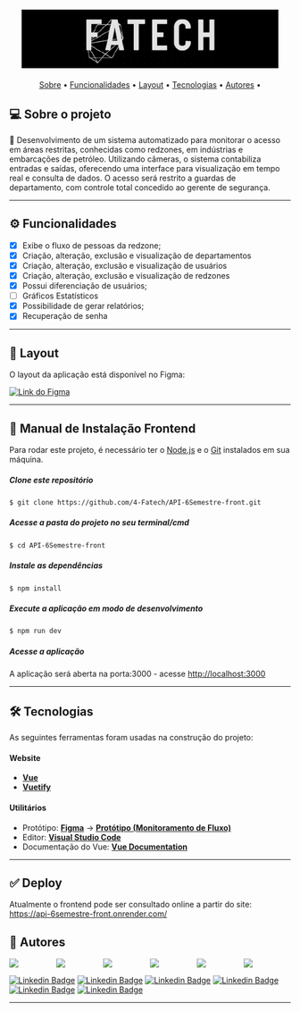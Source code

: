<h4 align="center"> 
	<img alt="Logo Fatech" title="#Fatech" src="public/logo.png" />
</h4>
<p align="center">
 <a href="#-sobre-o-projeto">Sobre</a> •
 <a href="#-funcionalidades">Funcionalidades</a> •
 <a href="#-layout">Layout</a> •
 <a href="#-tecnologias">Tecnologias</a> •
 <a href="#-autores">Autores</a> • 
</p>

## 💻 Sobre o projeto

🚀 Desenvolvimento de um sistema automatizado para monitorar o acesso em áreas restritas, conhecidas como redzones, em indústrias e embarcações de petróleo. Utilizando câmeras, o sistema contabiliza entradas e saídas, oferecendo uma interface para visualização em tempo real e consulta de dados. O acesso será restrito a guardas de departamento, com controle total concedido ao gerente de segurança.

---

## ⚙️ Funcionalidades

- [X] Exibe o fluxo de pessoas da redzone;
- [X] Criação, alteração, exclusão e visualização de departamentos
- [X] Criação, alteração, exclusão e visualização de usuários
- [X] Criação, alteração, exclusão e visualização de redzones
- [X] Possui diferenciação de usuários;
- [ ] Gráficos Estatísticos
- [X] Possibilidade de gerar relatórios;
- [X] Recuperação de senha

---

## 🎨 Layout

O layout da aplicação está disponível no Figma:

<a href="https://www.figma.com/file/npSn8yHa7ta2qVyJdPwHPE/API-6%C2%BA?type=design&node-id=0-1&mode=design">
  <img alt="Link do Figma" src="https://img.shields.io/badge/Acessar%20Layout%20-Figma-%2304D361">
</a>

---

## 🧭 Manual de Instalação Frontend

Para rodar este projeto, é necessário ter o [Node.js](https://nodejs.org/) e o [Git](https://git-scm.com/) instalados em sua máquina.

##### Clone este repositório
```bash
$ git clone https://github.com/4-Fatech/API-6Semestre-front.git
```

##### Acesse a pasta do projeto no seu terminal/cmd
```bash
$ cd API-6Semestre-front
```

##### Instale as dependências
```bash
$ npm install
```

##### Execute a aplicação em modo de desenvolvimento
```bash
$ npm run dev
```

##### Acesse a aplicação
A aplicação será aberta na porta:3000 - acesse [http://localhost:3000](http://localhost:3000)

---

## 🛠 Tecnologias

As seguintes ferramentas foram usadas na construção do projeto:

#### **Website**

- **[Vue](https://vuejs.org/)**
- **[Vuetify](https://vuetifyjs.com/en/)**

#### **Utilitários**

- Protótipo: **[Figma](https://www.figma.com/)** → **[Protótipo (Monitoramento de Fluxo)](https://www.figma.com/file/npSn8yHa7ta2qVyJdPwHPE/API-6%C2%BA?type=design&node-id=0-1&mode=design)**
- Editor: **[Visual Studio Code](https://code.visualstudio.com/)**
- Documentação do Vue: **[Vue Documentation](https://vuejs.org/)**

---

## ✅ Deploy
Atualmente o frontend pode ser consultado online a partir do site: https://api-6semestre-front.onrender.com/


## 🦸 Autores
<div style="display: flex; justify-content: center;align-items: center;">
 <img src="https://github.com/New-Tomorrow.png" width="100px"></img>
 <img src="https://github.com/Antonio-Barbosa.png" width="100px"></img>
 <img src="https://github.com/brunadias3.png" width="100px"></img>
 <img src="https://github.com/dsslleagion.png" width="100px"></img>
 <img src="https://github.com/Evertonrwr.png" width="100px"></img>
 <img src="https://github.com/Gabriel-Coutinho0.png" width="100px"></img>
</div>

[![Linkedin Badge](https://img.shields.io/badge/-AndréRibeiro-blue?style=flat-square&logo=Linkedin&logoColor=white&link=https://www.linkedin.com/in/andre-ramos-ribeiro-320621226/)](https://www.linkedin.com/in/andre-ramos-ribeiro-320621226/)
[![Linkedin Badge](https://img.shields.io/badge/-AntônioMarcelo-blue?style=flat-square&logo=Linkedin&logoColor=white&link=https://www.linkedin.com/in/antonio-marcelo-9a5b68181)](https://www.linkedin.com/in/antonio-marcelo-9a5b68181)
[![Linkedin Badge](https://img.shields.io/badge/-BrunaDias-blue?style=flat-square&logo=Linkedin&logoColor=white&link=www.linkedin.com/in/brunadias3)](https://www.linkedin.com/in/brunadias3)
[![Linkedin Badge](https://img.shields.io/badge/-DionísioLeão-blue?style=flat-square&logo=Linkedin&logoColor=white&link=https://www.linkedin.com/in/dionisio-samuel-dos-santos-le%C3%A3o-616848226/)](https://www.linkedin.com/in/dionisio-samuel-dos-santos-le%C3%A3o-616848226/)
[![Linkedin Badge](https://img.shields.io/badge/-EvertonRicardo-blue?style=flat-square&logo=Linkedin&logoColor=white&link=https://www.linkedin.com/in/everton-rocha-1a456b20b)](https://www.linkedin.com/in/everton-rocha-1a456b20b)
[![Linkedin Badge](https://img.shields.io/badge/-GabrielCoutinho-blue?style=flat-square&logo=Linkedin&logoColor=white&link=https://www.linkedin.com/in/gabriel-silva-b778a31aa)](https://www.linkedin.com/in/gabriel-silva-b778a31aa)

---
